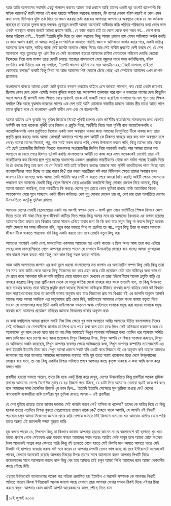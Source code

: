 

আজ আমি আপনাদের সরাসরি একটু গালমন্দ করবো৷ আমরা যারা প্রবাসে আছি তাদের একটা বড় অংশই জ্ঞানপাপী৷ কি মাইন্ড করলেন? জানি আমার এই কথা হয়তো অস্বীকার করবেন৷ ভাববেন, কি ব্যপার লেখক হটাত্‍ করেই বা কেন এমন কথা বলল৷ বিভিনড়ব যুক্তি তর্ক দিয়ে তা খন্ডন করবার চেষ্টা করবেন৷ আপনারা আপনাদের অবস্থানে থেকে যে সব কর্মকান্ড করছেন তা হয়তো তুলনা করে বলবেন৷ ব্রেণড্রেন কথাটি আমরা অনেকেই অস্বীকার করি৷ পরিবার পরিজনের কথা ভেবে ভাল একটা অবস্থানে থাকার জন্যই আমরা প্রবাসে আছি.. যে কাজ করতে চাই তা দেশে থেকে করা সম্ভব নয়… দেশে কাজ করার পরিবেশ নেই… ইত্যাদি ইত্যাদি যুক্তি দিয়ে তা খন্ডন করবেন৷ কিন্তু আমরা প্রবাসে বসে যেসব অভিজ্ঞতা অর্জন করছি যে জ্ঞান অর্জন করছি তা আমরা কতটুকু দেশবাসিকে জানাতে পারছি৷ জ্ঞান ও অভিজ্ঞতা আর্জন করার পরে, একটা দায়িত্ব আমাদের চলে আসে, দায়িত্ব থাকে সেই জ্ঞানটা অন্যকে পৌছে দিতে৷ আর সেই দাবিটা প্রথমেই বেশী করবে সে, যে দেশ আপনাকে গড়ে তুলেছে৷ হুম এটা ঠিক যে সেই বাংলাদেশ হয়তো আমাদের চাহিদা মোতাবেক পরিবেশ দেয়নি৷ নেতারা নিজেদের নিয়ে ব্যস্ত৷ মাস্তান তন্ত্রে দেশটি চলছে৷ গতবছর বাংলাদেশে যেয়ে বন্ধুদের সাথে সময় কাটাচ্ছিলাম, হটাত্‍ দেশনিয়ে কথা উঠাতে এক বন্ধু বলছিল, “দেশটা খালেদা হাসিনা নয় সয়ং আল্#৮৭২২;াহই চালাচ্ছে তাইতো কোনমতে চলছে৷” কথাটি কিন্তু মিথ্যা না৷ আজ আমাদের পিঠ দেয়ালে ঠেকে গেছে৷ এই দেশটাকে আমাদের এখন জাগান প্রয়োজন৷

বাংলাদেশে থাকতে আমরা একটা ছোট কুয়াতে বসবাস করতাম৷ বাহিরে এসে জানতে পারলাম, কত ছোট্ট একটা জায়গায় ছিলাম৷ কোন দেশ থেকে এসেছি বললে বুঝিয়ে বলতে হয়৷ অনেকক্ষণ তাকাবার পরে বলে ও ভারতের পাশের দেশ৷ কিছুদিন আগে আমার স্ত্রী জাপানী ভাষা শিখতে যেয়ে প্রথমেই তাকে এই ধাক্কাটি খেতে হয়েছিল৷ বাংলাদেশের নাম শুনে তার শিক্ষক বলছিল ঠিক আছে বুঝলাম ভারতের পাশের এক দেশ তাই আমি তোমাকে ভারতীয় ডাকবে৷ আমার স্ত্রীর তাতে আতে লাগে তাকে বুঝিয়ে বলে যে বাংলাদেশ একটি স্বাধীন দেশ এবং সে বাংলাদেশী৷

আমরা বাহিরে এসে বুঝেছি শুধু মুজিব জিয়াকে নিয়েই পৃথিবী চলেনা৷ কোন ভার্সিটির ছাত্রাবাসের নামকরণের জন্য কোথায় ভার্সিটি বন্ধ হয়ে থাকেনা৷ পৃথিবী চলে বিজ্ঞান ও প্রযুক্তি নিয়ে, অর্থনীতি নিয়ে৷ সারা পৃথিবী ব্যস্ত বায়োটেকনলজি ও নানোটেকনলজি এসব প্রযুক্তিতে নিজেরা একটা ভাল অবস্থানে থাকার জন্য৷ সামনের দিনগুলিতে টিকে থাকার জন্য তারা প্রস্তুতি গ্রহন করছে৷ অথচ আমরা কোথায়! আমাদের পাশের দেশ আইটি কে ঠিকমত ব্যবহার করে কত ভাল অবস্থানে চলে গেছে৷ আমরা তাদের সিনেমা, গল্প, গান সবই নকল করতে পারি, সেসব উপভোগ করতে পারি, কিন্তু তাদের কাছ থেকে এই ছোট প্রয়োজনীয় জিনিসটা শিখতে পারলামনা৷ অপ্রয়োজনীয় জিনিস নিয়ে নাচানাচি করছি৷ আর আমরা তাদের মত অবস্থানে না যেতে পেরে হিংসায় ছটফট করছি৷ বাংলাদেশের আইটি তে কাজ করে এমন অনেককেই দেখেছি তারা এই ভারতীয়দের কত হিংসায় জ্বলে পুরে মরছে৷ বাংদেশের একজন প্রোগ্রামার ভারতীয়দের থেকে কম মর্যাদা পাচ্ছে ইত্যাদি নিয়ে হৈ চৈ করছে৷ কিন্তু তার জন্য যে সে নিজেই দায়ি তাই অস্বীকার করছে৷ আজকে সারা পৃথিবী ভারতীয়দের পাত্তা দিচ্ছে আর বাংলাদেশীদের পাত্তা দিচ্ছে না তার কারণ কি? তার কারণ ভারতীয়রা কষ্ট করে বিভিনড়ব ক্ষেত্রে তাদের অবস্থান ভাল জায়গায় নিয়ে এসেছে৷ অথচ আমরা সেটা পারিনি৷ আর সেটি না করতে পেরে আমরা হৈচৈ করছি৷ আইটি ক্ষেত্রে অোমাদের পদচারণা হল আমাদের মেধাবী কিছু ছেলে বিদেশে যেয়ে প্রোগ্রামিং কনটেস্টে কিছু সোনার মেডেল নিয়ে আনছে, কিন্তু আমরা জানতে পারছিনা, তারা পরবর্তীতে কি করছে৷ দেশের মূল স্রোতে কোন ভূমিকা রাখছে নাকি আমেরিকা কিংবা অন্যকোথায় যেয়ে সুখে সাচ্ছন্দে একটা জীবন কাটাচ্ছে৷ দেশ শুধু সোনার মেডেল চায় না, দেশ চায় তারা পরবর্তিতে দেশের উনড়বতিতে কতটুকু ভুমিকা রাখছে৷

আমদের দেশের মেধাবী ছেলেমেয়ের একটা বড় অংশই স্বপড়ব দেখে – ফার্স্ট ক্লাস পেয়ে ভার্সিটিতে শিক্ষক হিসাবে জোগ দিতে৷ তাতে বউ বাচ্চা নিয়ে সুখে জীবনটা কাটিয়ে দিতে পারে৷ কিন্তু আমার মনে হয় আমাদের ঠরংরড়হ এর অভাব রয়েছে৷ আমাদের চিন্তা করতে হবে কিভাবে আরো সামনে এগিয়ে যাবার জন্য কি কি করা যায়৷ নতুন কিছু না করলে কিছুই হবেনা৷ আমি সেজন্য সব সময় নবীনদের বলি, নতুন করে ভাবতে শিখ৷ যা প্রচলিত তা নয়.. নতুন কিছু চিন্তা না করলে সামনের জীবনে টিকে থাকতে পারবেনা৷ যদি কিছু একটা করতে চাও তবে তেমনি নতুন কিছু কর৷

আমাদের পাশেরই একটা দেশ, মালয়েশিয়া একসময় আমাদের মত একই কাতার এ ছিল৷ অথচ আজ তারা কত এগিয়ে গেছে৷ আজ মালয়েশিয়াতে গেলে আপনারা দেখতে পাবেন যে সেখানে উনড়বতির জোয়ার বয়ে যাচ্ছে৷ আমরা ধুমধারাক্কা গান বাজনা নকল করতে পারি কিন্তু কেন ভাল কিছু নকল করতে পারিনা৷

আজ আমি আপনাদের জাপান এর কথা তুলে ধরবো৷ বাংলাদেশের মত জাপান এর অভ্যান্তরীন সম্পদ কিছু নেই৷ কিন্তু তারা সব সময় অন্য জাতি থেকে অনেক কিছু নিজেদের মত করে গ্রহন করে৷ যেটা প্রয়োজন যেটা তার অস্তিত্বের জন্য ভাল তা সে গ্রহন করে৷ আপনারা যদি জাপানি বাড়ীতে যেয়ে থাকেন তবে দেখবেন যে তারা ইউরোপীয়ান অনেক প্রযুক্তি বাড়ি তে ব্যবহার করেছে৷ কিন্তু তারা প্রাচীনকাল থেকে যে মাদুর জাতিয় মেঝে ব্যবহার করে যাকে তাতামি বলে, তা কিন্তু উনড়বত করে ব্যবহার করছে৷ তারা বাহিরে প্রযুক্তি গ্রহণ করেছে নিজেদের অস্তিত্বকে টিকিয়ে রাখবার জন্য৷ বাহিরে কোন বই বিখ্যাত হলে সাপ্তাহখানেকের মধ্যে তা জাপানী ভাষায় অনুবাদ হয়ে যায়৷ বিজ্ঞানের প্রায় সব বিখ্যাত বই এর জাপানি অনুবাদ আপনি পাবেন৷ অথচ আমরা সবদিকে এত মাতৃভাষার প্রতি জোর দিই, জাতিসংঘে আমাদের নেতার বাংলা ভাষায় বক্তৃতা দিয়ে ভাবেন যে বাংলাভাষার জন্য তিনি একটা মাইলফলক গড়লেন৷ অথচ সেইভাবে ভাষাকে সমৃদ্ধ করা যায়না৷ ভাষাকে সমৃদ্ধ করবার জন্য আমাদের প্রয়োজন বাহিরের জ্ঞানকে নিজেদের ভাষায় অনুবাদ করা৷

যে কথা বলছিলাম৷ আমরা প্রবাসে সবাই নিজ নিজ ক্ষেত্রে খুব ভাল অবস্থানে আছি৷ আমাদের উচিত বাংলাভাষায় নিজের সেই অভিজ্ঞতা কে দেশবাসীকে জানান৷ তা লিখে হতে পারে কথা বলে হতে হবে৷ লিখে সেই অভিজ্ঞতা প্রকাশের জন্য যে আপনাদের খুব ভাল লেখক হতে হবে তা নয়৷ নিজ ভাষাতেই লিখুন আপনার অভিজ্ঞতা কথা এতদিন ধরে আপনার অর্জিত জ্ঞান যেটা মনে হবে দেশের জন্য জানা প্রয়োজন৷ লিখুন বিজ্ঞানের উপর, লিখুন আপনি যে বিষয়ে গবেষনা করছেন, লিখুন যে অভিজ্ঞতা অর্জন করেছেন, লিখুন আপনার ব্যবসার ক্ষেত্রে অভিজ্ঞতার কথা, লিখুন আপনার কম্পানির ম্যানেজমেন্ট এর কথা ইত্যাদি ইত্যাদি৷ চিন্তা করে দেখুন আমরা প্রবাসে সবাই যদি একটি করে বিজ্ঞানে বই এর অনুবাদ করি তাহলে আমরাও জাপানের মত করে বাংলাতে আমাদের জ্ঞানভান্ডার বাড়াতে পারি৷ হুম তাতে সপ্তাহ খানেকের মধ্যে দেশে উনড়বয়নের জোয়ার বয়ে যাবে, তা নয়৷ কিন্তু একদিন নিশ্চয় ভবিষ্যত প্রজন্ম আপনার কাছে কৃতজ্ঞ থাকবে৷ এ কথা আমি হলফ করে বলতে পারি৷

প্রবাসীরা হয়তো ভাবতে পারেন, তাতে কি হবে৷ একটু চিন্তা করে দেখুন, দেশের উনড়বতিতে কিন্তু প্রবাসীরা অনেক ভুমিকা রাখছে৷ আমাদের দেশের বৈদেশিক মুদ্রার যে বড় রিজার্ভ গড়ে উঠছে, যে ডাটা দিয়ে আমাদের নেতারা বড়াই করে৷ গর্ব করে বলে আমাদের সময় বৈদেশিক রিজার্ভ খুব ভাল ছিল… ইত্যাদি ইত্যাদি৷ সেক্ষেত্রে মূল ভুমিকা রাখছে কে? দেশের ঋণখেলাফি ব্যবসায়ীরা নাকি প্রবসীরা৷ মূল ভূমিকা রাখছে আমরা – এই প্রবাসীরা৷

যে দেশ ঘুমিয়ে রয়েছে তাকে জাগান দরকার৷ সেই কাজটা করবে কে? হাসিনা না খালেদা? তাদের কে দায়িত্ব দিয়ে যে কিছু হবেনা তাতো এতদিনে নিশ্চয় বুঝতে পেরেগেছেন৷ তাহলে থাকে কে? তাহলে থাকে আপনি, যে আপনি এই লিখাটি পড়ছেন৷ চলুন আমরা নিজেদের জ্ঞানকে প্রচার করি৷ দেশকে জানতে দিই কিভাবে অন্যদের মত আমরাও এগিয়ে যেতে পারি৷ তাতে অন্তত এই জ্ঞানপাপী শব্দটা মুছতে পারি৷

হুম বলতে পারেন যে, লিখলাম কিন্তু তা কিভাবে জানাব৷ আপনারা হয়তো জানেন না যে বাংলাদেশে বই ছাপাতে খুব খরচ হয়না৷ প্রবাসে থেকে সেইরকম খরচ করবার ক্ষমতা আমাদের সবার আছে৷ আত্মীয় কেউ অসুস্থ হলে আমরা মোটা অংকের টাকা অনেকেই সংগ্রহ করে ফেলতে পারি৷ কিন্তু বই ছাপাতে গেলে হয়তে সেই কিপটা মনে আঘাত আসতে পারে৷ সেই টাকাটা বই ছাপাতে ব্যবহার করুন৷ যদি মনে করেন যে আপনার লেখাটা তেমন ভাল হচ্ছে না৷ তবে ইন্টারনেটে অনেককেই পাবেন, যেখানে অনেকেই রয়েছে আপনার বিষয়ের উপর৷ তাদের সাথে আলোচনা করুন আপনার লিখাটি নিয়ে৷ কয়েকজনের সাথে আলোচনা করলে ভাল কিছু বের হয়ে আসবে৷ তাই চলুন আমরা লিখি৷ আমাদের জ্ঞান আমরা দেশবাসীর কাছে পৌছে দিই৷

এছাড়া ইন্টারনেটে বাংলাদেশের অনেক পত্র পত্রিকা প্রকাশিত হয়৷ ইমেইল এ সরাসরি সম্পাদক কে আপনার লিখাটি পাঠাতে পারেন৷ কিংবা ইন্টারনেটে অনেক জায়গা আছে যেখানে তারা আপনার লেখার সম্মান ঠিকই দিবে৷
এইবার চিন্তা করতে বসুন- আপনার কোন জ্ঞানটি আপনি আরেকজনের কাছে পৌছে দিতে চান৷

১৪ই জুলাই ২০০৩